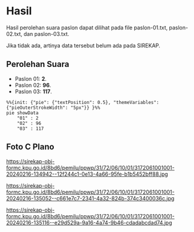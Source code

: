 # Hasil

Hasil perolehan suara paslon dapat dilihat pada file paslon-01.txt, paslon-02.txt, dan paslon-03.txt.

Jika tidak ada, artinya data tersebut belum ada pada SIREKAP.

## Perolehan Suara

 * Paslon 01: **2**.
 * Paslon 02: **96**.
 * Paslon 03: **117**.

```mermaid
%%{init: {"pie": {"textPosition": 0.5}, "themeVariables": {"pieOuterStrokeWidth": "5px"}} }%%
pie showData
    "01" : 2
    "02" : 96
    "03" : 117
```
## Foto C Plano

https://sirekap-obj-formc.kpu.go.id/8bd6/pemilu/ppwp/31/72/06/10/01/3172061001001-20240216-134942--12f244c1-0e13-4a66-95fe-b1b5452bff88.jpg

https://sirekap-obj-formc.kpu.go.id/8bd6/pemilu/ppwp/31/72/06/10/01/3172061001001-20240216-135052--c661e7c7-2341-4a32-824b-374c3400036c.jpg

https://sirekap-obj-formc.kpu.go.id/8bd6/pemilu/ppwp/31/72/06/10/01/3172061001001-20240216-135116--e29d529a-9a16-4a74-9b46-cdadabcdad74.jpg
